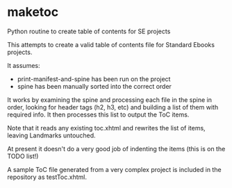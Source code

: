 # maketoc
Python routine to create table of contents for SE projects

This attempts to create a valid table of contents file for Standard Ebooks projects.

It assumes:

- print-manifest-and-spine has been run on the project
- spine has been manually sorted into the correct order

It works by examining the spine and processing each file in the spine in order, 
looking for header tags (h2, h3, etc) and building a list of them with required info.
It then processes this list to output the ToC items.

Note that it reads any existing toc.xhtml and rewrites the list of items, leaving Landmarks untouched.

At present it doesn't do a very good job of indenting the items (this is on the TODO list!)

A sample ToC file generated from a very complex project is included in the repository as testToc.xhtml.

